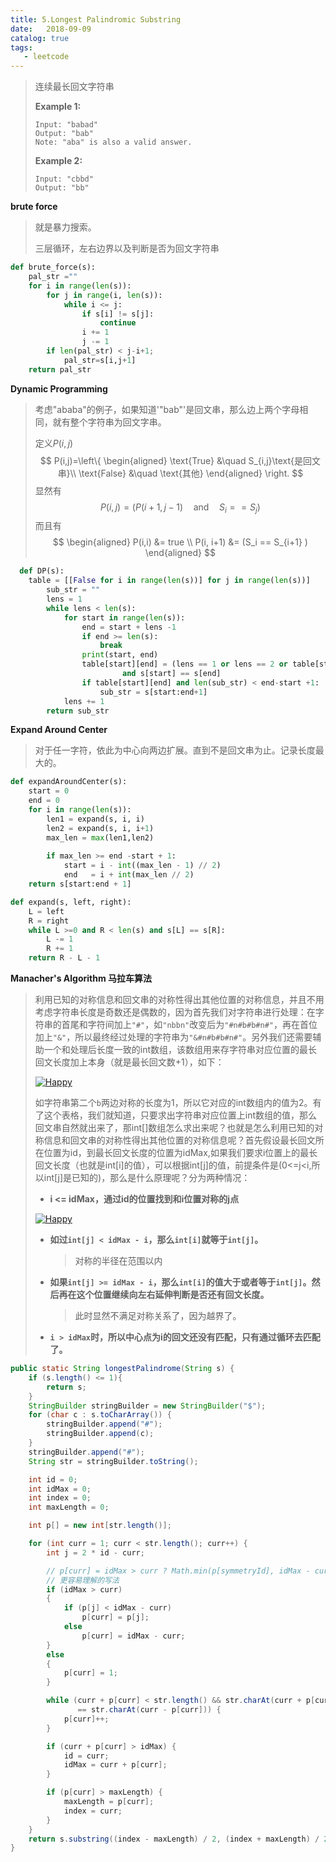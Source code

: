 ```yaml
---
title: 5.Longest Palindromic Substring
date:   2018-09-09
catalog: true
tags: 
   - leetcode
---
```


>连续最长回文字符串
>
>**Example 1:**
>
>```
>Input: "babad"
>Output: "bab"
>Note: "aba" is also a valid answer.
>```
>
>**Example 2:**
>
>```
>Input: "cbbd"
>Output: "bb"
>```

**brute force**

> 就是暴力搜索。
>
> 三层循环，左右边界以及判断是否为回文字符串

```python
def brute_force(s):
    pal_str =""
    for i in range(len(s)):
        for j in range(i, len(s)):
            while i <= j:
                if s[i] != s[j]:
                    continue
                i += 1
                j -= 1
        if len(pal_str) < j-i+1;
        	pal_str=s[i,j+1]
  	return pal_str
```

 **Dynamic Programming**

> 考虑"ababa"的例子，如果知道'"bab"'是回文串，那么边上两个字母相同，就有整个字符串为回文字串。
>
> 定义$P(i,j)$
> $$
> P(i,j)=\left\{ 
> \begin{aligned}
> 	\text{True}   &\quad  S_{i,j}\text{是回文串}\\
> 	\text{False}  &\quad  \text{其他}
> \end{aligned} 
> \right.
> $$
> 显然有
> $$
> P(i,j)=(P(i+1,j−1) \quad \text{and} \quad S_i==S_j)
> $$
> 而且有 
> $$
> \begin{aligned}
> P(i,i) &= true \\
> P(i, i+1) &= (S_i == S_{i+1} )
> \end{aligned}
> $$
>

```python
  def DP(s):
    table = [[False for i in range(len(s))] for j in range(len(s))]
		sub_str = ""
		lens = 1
		while lens < len(s):
			for start in range(len(s)):
				end = start + lens -1
				if end >= len(s):
					break
				print(start, end)
				table[start][end] = (lens == 1 or lens == 2 or table[start+1][end-1]) \
						 and s[start] == s[end]
				if table[start][end] and len(sub_str) < end-start +1:
					sub_str = s[start:end+1]
			lens += 1
		return sub_str
```

**Expand Around Center**

> 对于任一字符，依此为中心向两边扩展。直到不是回文串为止。记录长度最大的。

```python
def expandAroundCenter(s):
	start = 0 
	end = 0
	for i in range(len(s)):
		len1 = expand(s, i, i)
		len2 = expand(s, i, i+1)
		max_len = max(len1,len2)
		
		if max_len >= end -start + 1:
			start = i - int((max_len - 1) // 2)
			end   = i + int(max_len // 2)
	return s[start:end + 1]

def expand(s, left, right):
	L = left
	R = right
	while L >=0 and R < len(s) and s[L] == s[R]:
		L -= 1
		R += 1
	return R - L - 1
```

**Manacher's Algorithm 马拉车算法**

>  利用已知的对称信息和回文串的对称性得出其他位置的对称信息，并且不用考虑字符串长度是奇数还是偶数的，因为首先我们对字符串进行处理：在字符串的首尾和字符间加上`"#"`，如`"nbbn"`改变后为`"#n#b#b#n#"`，再在首位加上`"&"`，所以最终经过处理的字符串为`"&#n#b#b#n#"`。另外我们还需要辅助一个和处理后长度一致的int数组，该数组用来存字符串对应位置的最长回文长度加上本身（就是最长回文数+1），如下：
>
> [![Happy](http://images.jucongyuan.com/QQ20160825-0.png)](http://images.jucongyuan.com/QQ20160825-0.png)
>
> 如字符串第二个`b`两边对称的长度为1，所以它对应的int数组内的值为2。有了这个表格，我们就知道，只要求出字符串对应位置上int数组的值，那么回文串自然就出来了，那int[]数组怎么求出来呢？也就是怎么利用已知的对称信息和回文串的对称性得出其他位置的对称信息呢？首先假设最长回文所在位置为id，到最长回文长度的位置为idMax,如果我们要求i位置上的最长回文长度（也就是int[i]的值），可以根据int[j]的值，前提条件是(0<=j<i,所以int[j]是已知的)，那么是什么原理呢？分为两种情况：
>
> - **i <= idMax，通过id的位置找到和i位置对称的j点**
>
> [![Happy](http://images.jucongyuan.com/QQ20160825-1.png)](http://images.jucongyuan.com/QQ20160825-1.png)
>
> - **如过`int[j] < idMax - i`，那么`int[i]`就等于`int[j]`。**
>
>   > 对称的半径在范围以内
>
> - **如果`int[j] >= idMax - i`，那么`int[i]`的值大于或者等于`int[j]`。然后再在这个位置继续向左右延伸判断是否还有回文长度。**
>
>   > 此时显然不满足对称关系了，因为越界了。
>
> - **`i > idMax`时，所以中心点为i的回文还没有匹配，只有通过循环去匹配了。**

```java
public static String longestPalindrome(String s) {
    if (s.length() <= 1){
        return s;    
    } 
    StringBuilder stringBuilder = new StringBuilder("$");
    for (char c : s.toCharArray()) {
        stringBuilder.append("#");
        stringBuilder.append(c);
    }
    stringBuilder.append("#");
    String str = stringBuilder.toString();

    int id = 0;
    int idMax = 0;
    int index = 0;
    int maxLength = 0;

    int p[] = new int[str.length()];

    for (int curr = 1; curr < str.length(); curr++) {
        int j = 2 * id - curr;

        // p[curr] = idMax > curr ? Math.min(p[symmetryId], idMax - curr) : 1;
        // 更容易理解的写法
        if (idMax > curr)
        {
            if (p[j] < idMax - curr)
                p[curr] = p[j];
            else
                p[curr] = idMax - curr;
        } 
        else
        {
            p[curr] = 1;
        }

        while (curr + p[curr] < str.length() && str.charAt(curr + p[curr]) \
               == str.charAt(curr - p[curr])) {
            p[curr]++;
        }

        if (curr + p[curr] > idMax) {
            id = curr;
            idMax = curr + p[curr];
        }

        if (p[curr] > maxLength) {
            maxLength = p[curr];
            index = curr;
        }
    }
    return s.substring((index - maxLength) / 2, (index + maxLength) / 2 - 1);
}
```

